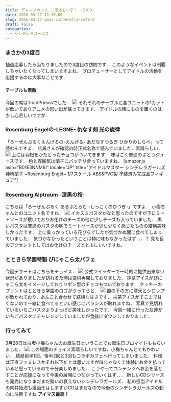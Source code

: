 ```yaml
---
title: デレマスカフェ………恐ろしい子！ -その3-
date: 2016-03-27 12:30:00
slug: 2016-03-27-imas-cinderella-cafe-3
draft: False
categories:
  - シンデレラガールズ
---
```


### まさかの3度目

抽選応募したら当たりましたので3度目の訪問です． このようなイベントは制覇しちゃいたくなってしまいますよね． プロデューサーとしてアイドルの活動を応援するのは大事なことです． 

#### テーブルも素敵 

今回の席はTriadPrimusでした． ![](https://lh3.googleusercontent.com/-ywZ6ow5VVsE/VvZGrYEc-YI/AAAAAAAAS1I/X4ju0CXulzoyTQkjVLJjQpam-sCOENe-w/s1024/CameraZOOM-20160326125143626.jpg) それぞれのテーブルに各ユニットの1カットが敷いてありアニメの思い出が蘇ってきます． アイドルの顔にものを置くのは少し心苦しいですが． 

### Rosenburg Engelの-LEGNE- 仇なす剣 光の旋律

「ろーぜんぶるくえんげるの-えんげる- あだなすつるぎ ひかりのしらべ」って読むんですよ． 店員さんが確認の時正式名称で読んでいました．素晴らしい． ![](https://lh3.googleusercontent.com/-6cjTwALe354/VvZHA726LDI/AAAAAAAAS1I/OHddeS9zWTMLRY2gWHhb_DOdvimwNj0AQ/s1024/CameraZOOM-20160326130404067.jpg) 上には羽根をかたどったチョコがついてきます． 味はごく普通のぶどうジュースです． 色と雰囲気は蘭子にバッチリ合っていますね． [amazonjs asin="B01E3NNM6I" locale="JP" title="アイドルマスター シンデレラガールズ 神崎蘭子 ~Rosenburg Engel~ 1/7スケール ABS&PVC製 塗装済み完成品フィギュア"] 

### Rosenburg Alptraum -漆黒の棺-

こちらは「ろーぜんぶるく あるぷとらむ -しっこくのひつぎ-」ですよ． 小梅ちゃんとのユニット名ですね． ![](https://lh3.googleusercontent.com/-3Jli3-XzKU8/VvZlH_CwqyI/AAAAAAAAS2M/ON3Bbxgm5iMUu5r8dF14Z8RvpsodfU4gQ/s1024/2016-03-26-13-07-58.jpg) イカスミパスタかなと思ったのですが下にミートソースが敷いておりお化けのチーズの他に少しチーズも入っていました． 黒いパスタは普通のパスタの味でミートソースが少し少なく感じたものの結構美味しかったです． 上に乗っかっている花びらでしたが気づかぬ間に食べてしまっていました． 気づかなかったということは特に味もなかったはず．．．？ 見た目のアクセントとしてはお化けのチーズとともにいいですね． 

### とときら学園特製 ぴにゃこら太パフェ

今回デザートはこちらをチョイス． ![](https://lh3.googleusercontent.com/-B0LHaUtBfdc/VvZlNaryOXI/AAAAAAAAS2U/GMjQ7LbRLKkos3XAdnUJne1jgBnwr-8hw/s1024/2016-03-26-13-33-28.jpg) 公式ツイッターで一時的に提供出来ない状況がありましたが訪れるた時は提供再開しておりました． 抹茶アイスがぴにゃこら太をイメージしておりリボン型のチョコもついております． クッキーのプリントはとときら学園のロゴがうっすらと． ![](https://lh3.googleusercontent.com/-wTltK4H9Mfk/VvZlPKPZ25I/AAAAAAAAS2U/IhS14hfygaIDTkapa8zpcSApHR7cJjUDw/s1024/2016-03-26-13-33-47.jpg) 器の下の方に寒天とシロップが敷かれており，あんこと合わせて結構な甘さです． 抹茶アイスがそこまで甘くないので一緒に食べてるといい感じにバランスが取れますね． 写真で見切れているいちごパスタよりよっぽど美味しかったです． 今回一緒に行った友達がいちごパスタにチャレンジしていましたが食後にダウンしておりました． 

### 行ってみて

3月28日は白坂小梅ちゃんのお誕生日ということでお誕生日ブロマイドももらいました． ![](https://lh3.googleusercontent.com/-G9kSag9Q1tU/VvaPVksW-yI/AAAAAAAAS2w/YEzYv_gf9QgjLzKQFALp-zXhE7PJ7lFqw/s1024/CameraZOOM-20160326223146847.jpg) この場面のチョイス素晴らしいですね．小梅ちゃんとてもかわいい． 結局前半1回，後半2回と3回もコラボカフェへ行ってしまいました． 料理は正直ファミレスかそれ以下だとは思いますが味じゃなくて体験にお金を払っていると思っているので十分楽しめました． こうやってコンテンツへお金を落とすことが応援になって今後の展開につながっていくはず．．． 新しいCDシリーズも発売になりまだまだ勢いの衰えないシンデレラガールズ． 私の担当アイドルの向井拓海も漫画化はしますがCDはまだなので今後のシンデレラガールズの動向に注目ですね **アイマス最高！**

